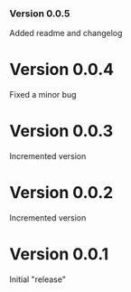 ### Version 0.0.5
Added readme and changelog


# Version 0.0.4
Fixed a minor bug


# Version 0.0.3
Incremented version


# Version 0.0.2
Incremented version


# Version 0.0.1
Initial "release"
